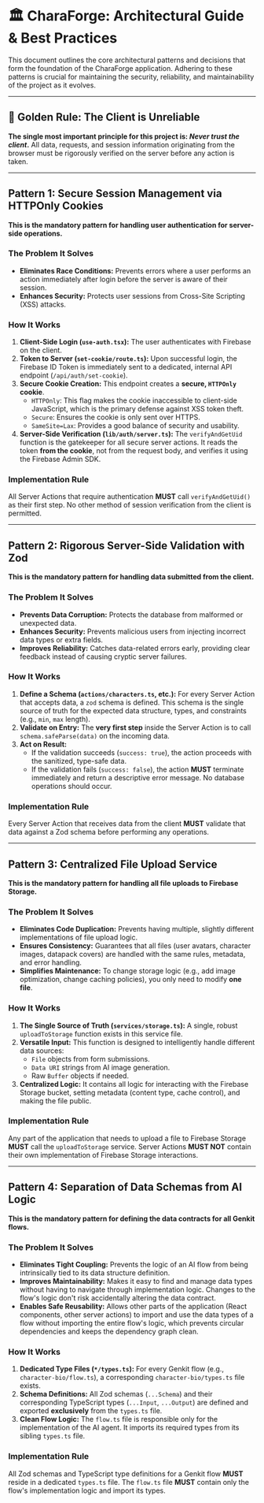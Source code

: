 # 🏛️ CharaForge: Architectural Guide & Best Practices

This document outlines the core architectural patterns and decisions that form the foundation of the CharaForge application. Adhering to these patterns is crucial for maintaining the security, reliability, and maintainability of the project as it evolves.

---

## 🎯 Golden Rule: The Client is Unreliable

**The single most important principle for this project is: *Never trust the client*.** All data, requests, and session information originating from the browser must be rigorously verified on the server before any action is taken.

---

## Pattern 1: Secure Session Management via HTTPOnly Cookies

**This is the mandatory pattern for handling user authentication for server-side operations.**

### The Problem It Solves
-   **Eliminates Race Conditions:** Prevents errors where a user performs an action immediately after login before the server is aware of their session.
-   **Enhances Security:** Protects user sessions from Cross-Site Scripting (XSS) attacks.

### How It Works

1.  **Client-Side Login (`use-auth.tsx`):** The user authenticates with Firebase on the client.
2.  **Token to Server (`set-cookie/route.ts`):** Upon successful login, the Firebase ID Token is immediately sent to a dedicated, internal API endpoint (`/api/auth/set-cookie`).
3.  **Secure Cookie Creation:** This endpoint creates a **secure, `HTTPOnly` cookie**.
    -   `HTTPOnly`: This flag makes the cookie inaccessible to client-side JavaScript, which is the primary defense against XSS token theft.
    -   `Secure`: Ensures the cookie is only sent over HTTPS.
    -   `SameSite=Lax`: Provides a good balance of security and usability.
4.  **Server-Side Verification (`lib/auth/server.ts`):** The `verifyAndGetUid` function is the gatekeeper for all secure server actions. It reads the token **from the cookie**, not from the request body, and verifies it using the Firebase Admin SDK.

### Implementation Rule
All Server Actions that require authentication **MUST** call `verifyAndGetUid()` as their first step. No other method of session verification from the client is permitted.

---

## Pattern 2: Rigorous Server-Side Validation with Zod

**This is the mandatory pattern for handling data submitted from the client.**

### The Problem It Solves
-   **Prevents Data Corruption:** Protects the database from malformed or unexpected data.
-   **Enhances Security:** Prevents malicious users from injecting incorrect data types or extra fields.
-   **Improves Reliability:** Catches data-related errors early, providing clear feedback instead of causing cryptic server failures.

### How It Works

1.  **Define a Schema (`actions/characters.ts`, etc.):** For every Server Action that accepts data, a `zod` schema is defined. This schema is the single source of truth for the expected data structure, types, and constraints (e.g., `min`, `max` length).
2.  **Validate on Entry:** The **very first step** inside the Server Action is to call `schema.safeParse(data)` on the incoming data.
3.  **Act on Result:**
    -   If the validation succeeds (`success: true`), the action proceeds with the sanitized, type-safe data.
    -   If the validation fails (`success: false`), the action **MUST** terminate immediately and return a descriptive error message. No database operations should occur.

### Implementation Rule
Every Server Action that receives data from the client **MUST** validate that data against a Zod schema before performing any operations.

---

## Pattern 3: Centralized File Upload Service

**This is the mandatory pattern for handling all file uploads to Firebase Storage.**

### The Problem It Solves
-   **Eliminates Code Duplication:** Prevents having multiple, slightly different implementations of file upload logic.
-   **Ensures Consistency:** Guarantees that all files (user avatars, character images, datapack covers) are handled with the same rules, metadata, and error handling.
-   **Simplifies Maintenance:** To change storage logic (e.g., add image optimization, change caching policies), you only need to modify **one file**.

### How It Works

1.  **The Single Source of Truth (`services/storage.ts`):** A single, robust `uploadToStorage` function exists in this service file.
2.  **Versatile Input:** This function is designed to intelligently handle different data sources:
    -   `File` objects from form submissions.
    -   `Data URI` strings from AI image generation.
    -   Raw `Buffer` objects if needed.
3.  **Centralized Logic:** It contains all logic for interacting with the Firebase Storage bucket, setting metadata (content type, cache control), and making the file public.

### Implementation Rule
Any part of the application that needs to upload a file to Firebase Storage **MUST** call the `uploadToStorage` service. Server Actions **MUST NOT** contain their own implementation of Firebase Storage interactions.

---

## Pattern 4: Separation of Data Schemas from AI Logic

**This is the mandatory pattern for defining the data contracts for all Genkit flows.**

### The Problem It Solves
-   **Eliminates Tight Coupling:** Prevents the logic of an AI flow from being intrinsically tied to its data structure definition.
-   **Improves Maintainability:** Makes it easy to find and manage data types without having to navigate through implementation logic. Changes to the flow's logic don't risk accidentally altering the data contract.
-   **Enables Safe Reusability:** Allows other parts of the application (React components, other server actions) to import and use the data types of a flow without importing the entire flow's logic, which prevents circular dependencies and keeps the dependency graph clean.

### How It Works

1.  **Dedicated Type Files (`*/types.ts`):** For every Genkit flow (e.g., `character-bio/flow.ts`), a corresponding `character-bio/types.ts` file exists.
2.  **Schema Definitions:** All Zod schemas (`...Schema`) and their corresponding TypeScript types (`...Input`, `...Output`) are defined and exported **exclusively** from the `types.ts` file.
3.  **Clean Flow Logic:** The `flow.ts` file is responsible only for the implementation of the AI agent. It imports its required types from its sibling `types.ts` file.

### Implementation Rule
All Zod schemas and TypeScript type definitions for a Genkit flow **MUST** reside in a dedicated `types.ts` file. The `flow.ts` file **MUST** contain only the flow's implementation logic and import its types.

